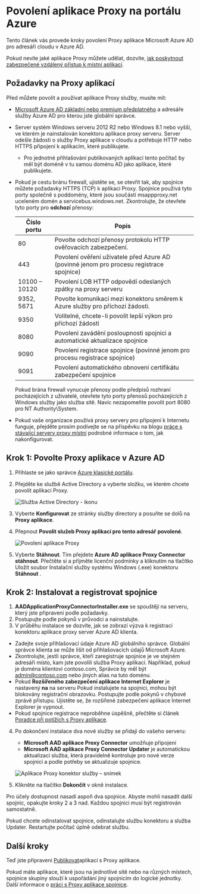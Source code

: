 <properties
    pageTitle="Povolení proxy server Azure AD aplikace | Microsoft Azure"
    description="Zapnutí Proxy aplikace v portálu Azure klasické a nainstalujte spojnice pro reverzního proxy."
    services="active-directory"
    documentationCenter=""
    authors="kgremban"
    manager="femila"
    editor=""/>

<tags
    ms.service="active-directory"
    ms.workload="identity"
    ms.tgt_pltfrm="na"
    ms.devlang="na"
    ms.topic="get-started-article"
    ms.date="07/19/2016"
    ms.author="kgremban"/>

# <a name="enable-application-proxy-in-the-azure-portal"></a>Povolení aplikace Proxy na portálu Azure

Tento článek vás provede kroky povolení Proxy aplikace Microsoft Azure AD pro adresáři cloudu v Azure AD.

Pokud nevíte jaké aplikace Proxy můžete udělat, dozvíte, [jak poskytnout zabezpečené vzdálený přístup k místní aplikací](active-directory-application-proxy-get-started.md).

## <a name="application-proxy-prerequisites"></a>Požadavky na Proxy aplikací
Před můžete povolit a používat aplikace Proxy služby, musíte mít:

- [Microsoft Azure AD základní nebo premium předplatného](active-directory-editions.md) a adresáře služby Azure AD pro kterou jste globální správce.
- Server systém Windows serveru 2012 R2 nebo Windows 8.1 nebo vyšší, ve kterém je nainstalován konektoru aplikace proxy serveru. Server odešle žádosti o služby Proxy aplikace v cloudu a potřebuje HTTP nebo HTTPS připojení k aplikacím, které publikujete.

    - Pro jednotné přihlašování publikovaných aplikací tento počítač by měl být doméně v tu samou doménu AD jako aplikace, které publikujete.

- Pokud je cestu bránu firewall, ujistěte se, se otevřít tak, aby spojnice můžete požadavky HTTPS (TCP) k aplikaci Proxy. Spojnice používá tyto porty společně s poddomény, které jsou součástí msappproxy.net uceleném domén a servicebus.windows.net. Zkontrolujte, že otevřete tyto porty pro **odchozí** přenosy:

  	| Číslo portu | Popis |
  	| --- | --- |
  	| 80 | Povolte odchozí přenosy protokolu HTTP ověřovacích zabezpečení. |
  	| 443 | Povolení ověření uživatele před Azure AD (povinné jenom pro procesu registrace spojnice) |
  	| 10100 – 10120 | Povolení LOB HTTP odpovědí odeslaných zpátky na proxy serveru |
  	| 9352, 5671 | Povolte komunikaci mezi konektoru směrem k Azure služby pro příchozí žádosti. |
  	| 9350 | Volitelné, chcete-li povolit lepší výkon pro příchozí žádosti |
  	| 8080 | Povolení zavádění posloupnosti spojnici a automatické aktualizace spojnice |
  	| 9090 | Povolení registrace spojnice (povinné jenom pro procesu registrace spojnice) |
  	| 9091 | Povolení automatického obnovení certifikátu zabezpečení spojnice |

    Pokud brána firewall vynucuje přenosy podle předpisů rozhraní pocházejících z uživatelé, otevřete tyto porty přenosů pocházejících z Windows služby jako služba sítě. Navíc nezapomeňte povolit port 8080 pro NT Authority\System.

- Pokud vaše organizace používá proxy servery pro připojení k Internetu funguje, přejděte prosím podívejte se na příspěvku na blogu [práce s stávající servery proxy místní](https://blogs.technet.microsoft.com/applicationproxyblog/2016/03/07/working-with-existing-on-prem-proxy-servers-configuration-considerations-for-your-connectors/) podrobné informace o tom, jak nakonfigurovat.

## <a name="step-1-enable-application-proxy-in-azure-ad"></a>Krok 1: Povolte Proxy aplikace v Azure AD
1. Přihlaste se jako správce [Azure klasické portálu](https://manage.windowsazure.com/).
2. Přejděte ke službě Active Directory a vyberte složku, ve kterém chcete povolit aplikaci Proxy.

    ![Služba Active Directory - ikonu](./media/active-directory-application-proxy-enable/ad_icon.png)

3. Vyberte **Konfigurovat** ze stránky služby directory a posuňte se dolů na **Proxy aplikace**.
4. Přepnout **Povolit služeb Proxy aplikací pro tento adresář** **povolené**.

    ![Povolení aplikace Proxy](./media/active-directory-application-proxy-enable/app_proxy_enable.png)

5. Vyberte **Stáhnout**. Tím přejdete **Azure AD aplikace Proxy Connector stáhnout**. Přečtěte si a přijměte licenční podmínky a kliknutím na tlačítko Uložit soubor Instalační služby systému Windows (.exe) konektoru **Stáhnout** .

## <a name="step-2-install-and-register-the-connector"></a>Krok 2: Instalovat a registrovat spojnice
1. **AADApplicationProxyConnectorInstaller.exe** se spouštějí na serveru, který jste připraveni podle požadavky.
2. Postupujte podle pokynů v průvodci a nainstalujte.
3. V průběhu instalace se dozvíte, jak se zobrazí výzva k registraci konektoru aplikace proxy server Azure AD klienta.

  - Zadejte svoje přihlašovací údaje Azure AD globálního správce. Globální správce klienta se může lišit od přihlašovacích údajů Microsoft Azure.
  - Zkontrolujte, jestli správce, kteří zaregistruje spojnice je ve stejném adresáři místo, kam jste povolili služba Proxy aplikací. Například, pokud je doména klientovi contoso.com, Správce by měl být admin@contoso.com nebo jiných alias na tuto doménu.
  - Pokud **Rozšířeného zabezpečení aplikace Internet Explorer** je nastavený **na** na serveru Pokud instalujete na spojnici, mohou být blokovány registrační obrazovku. Postupujte podle pokynů v chybové zprávě přístupu. Ujistěte se, že rozšířené zabezpečení aplikace Internet Explorer je vypnout.
  - Pokud spojnice registrace neproběhne úspěšně, přečtěte si článek [Poradce při potížích s Proxy aplikace](active-directory-application-proxy-troubleshoot.md).  

4. Po dokončení instalace dva nové služby se přidají do vašeho serveru:

    - **Microsoft AAD aplikace Proxy Connector** umožňuje připojení
    - **Microsoft AAD aplikace Proxy Connector Updater** je automatickou aktualizaci služba, která pravidelně kontroluje pro nové verze spojnici a podle potřeby se aktualizuje spojnice.

    ![Aplikace Proxy konektor služby – snímek](./media/active-directory-application-proxy-enable/app_proxy_services.png)

5. Klikněte na tlačítko **Dokončit** v okně instalace.

Pro účely dostupnost nasadí aspoň dva spojnice. Abyste mohli nasadit další spojnic, opakujte kroky 2 a 3 nad. Každou spojnici musí být registrován samostatně.

Pokud chcete odinstalovat spojnice, odinstalujte službu konektoru a služba Updater. Restartujte počítač úplně odebrat službu.


## <a name="next-steps"></a>Další kroky

Teď jste připraveni [Publikovat](active-directory-application-proxy-publish.md)aplikací s Proxy aplikace.

Pokud máte aplikace, které jsou na jednotlivé sítě nebo na různých místech, spojnice skupiny slouží k uspořádání jiný spojnicím do logické jednotky. Další informace o [práci s Proxy aplikace spojnice](active-directory-application-proxy-connectors.md).
